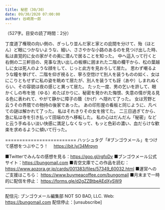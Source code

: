 ```yaml
---
title: 秘密（30/30）
date: 09/30/2020 07:00:00
author: 谷崎潤一郎
---
```


（527字。目安の読了時間：2分）

丁度道了権現の向い側の、ぎっしり並んだ家と家との庇間を分けて、殆（ほとん）ど眼につかないような、細い、ささやかな小路のあるのを見つけ出した時、私は直覚的に女の家がその奥に潜んで居ることを知った。
中へ這入って行くと右側の二三軒目の、見事な洗い出しの板塀に囲まれた二階の欄干から、松の葉越しに女は死人のような顔をして、じっと此方を見おろして居た。
思わず嘲るような瞳を挙げて、二階を仰ぎ視ると、寧ろ空惚けて別人を装うものの如く、女はにこりともせずに私の姿を眺めて居たが、別人を装うても訝（あや）しまれぬくらい、その容貌は夜の感じと異って居た。
たッた一度、男の乞いを許して、眼かくしの布を弛（ゆる）めたばかりに、秘密を発かれた悔恨、失意の情が見る見る色に表われて、やがて静かに障子の蔭（かげ）へ隠れて了った。
女は芳野と云うその界隈での物持の後家であった。
あの印形屋の看板と同じように、凡べての謎は解かれて了った。
私はそれきりその女を捨てた。
二三日過ぎてから、急に私は寺を引き払って田端の方へ移転した。
私の心はだんだん「秘密」などと云う手ぬるい淡い快感に満足しなくなって、もッと色彩の濃い、血だらけな歓楽を求めるように傾いて行った。

=========================
ハッシュタグ「#ブンゴウメール」をつけて感想をつぶやこう！　
https://bit.ly/34Mrpyn

■Twitterでみんなの感想を見る：https://goo.gl/rgfoDv
■ブンゴウメール公式サイト：https://bungomail.com
■青空文庫でこの作品を読む：https://www.aozora.gr.jp/cards/001383/files/57349_60032.html
■運営へのご支援はこちら： https://www.buymeacoffee.com/bungomail
■月末まで一時的に配信を停止： https://forms.gle/d2gZZBtbeAEdXySW9

-------
配信元: ブンゴウメール編集部
NOT SO BAD, LLC.
Web: https://bungomail.com
配信停止：[unsubscribe]

